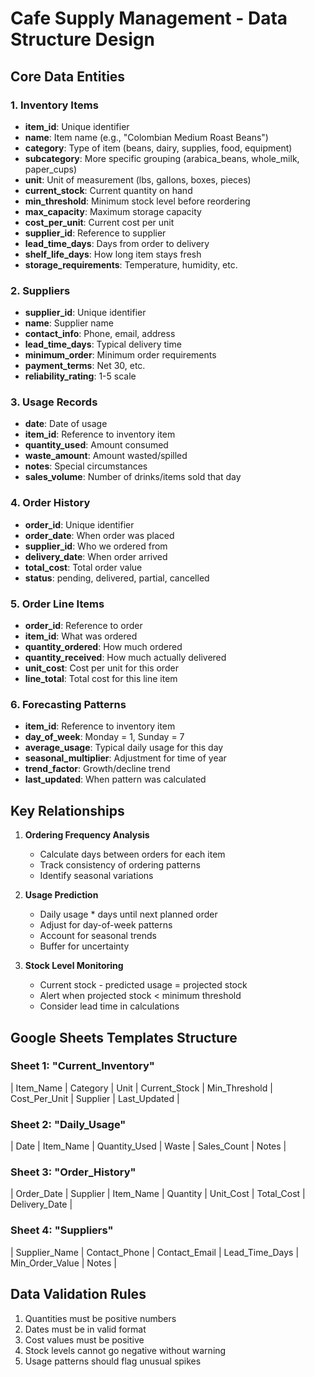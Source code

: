 # Cafe Supply Management - Data Structure Design

## Core Data Entities

### 1. Inventory Items
- **item_id**: Unique identifier
- **name**: Item name (e.g., "Colombian Medium Roast Beans")
- **category**: Type of item (beans, dairy, supplies, food, equipment)
- **subcategory**: More specific grouping (arabica_beans, whole_milk, paper_cups)
- **unit**: Unit of measurement (lbs, gallons, boxes, pieces)
- **current_stock**: Current quantity on hand
- **min_threshold**: Minimum stock level before reordering
- **max_capacity**: Maximum storage capacity
- **cost_per_unit**: Current cost per unit
- **supplier_id**: Reference to supplier
- **lead_time_days**: Days from order to delivery
- **shelf_life_days**: How long item stays fresh
- **storage_requirements**: Temperature, humidity, etc.

### 2. Suppliers
- **supplier_id**: Unique identifier
- **name**: Supplier name
- **contact_info**: Phone, email, address
- **lead_time_days**: Typical delivery time
- **minimum_order**: Minimum order requirements
- **payment_terms**: Net 30, etc.
- **reliability_rating**: 1-5 scale

### 3. Usage Records
- **date**: Date of usage
- **item_id**: Reference to inventory item
- **quantity_used**: Amount consumed
- **waste_amount**: Amount wasted/spilled
- **notes**: Special circumstances
- **sales_volume**: Number of drinks/items sold that day

### 4. Order History
- **order_id**: Unique identifier
- **order_date**: When order was placed
- **supplier_id**: Who we ordered from
- **delivery_date**: When order arrived
- **total_cost**: Total order value
- **status**: pending, delivered, partial, cancelled

### 5. Order Line Items
- **order_id**: Reference to order
- **item_id**: What was ordered
- **quantity_ordered**: How much ordered
- **quantity_received**: How much actually delivered
- **unit_cost**: Cost per unit for this order
- **line_total**: Total cost for this line item

### 6. Forecasting Patterns
- **item_id**: Reference to inventory item
- **day_of_week**: Monday = 1, Sunday = 7
- **average_usage**: Typical daily usage for this day
- **seasonal_multiplier**: Adjustment for time of year
- **trend_factor**: Growth/decline trend
- **last_updated**: When pattern was calculated

## Key Relationships

1. **Ordering Frequency Analysis**
   - Calculate days between orders for each item
   - Track consistency of ordering patterns
   - Identify seasonal variations

2. **Usage Prediction**
   - Daily usage * days until next planned order
   - Adjust for day-of-week patterns
   - Account for seasonal trends
   - Buffer for uncertainty

3. **Stock Level Monitoring**
   - Current stock - predicted usage = projected stock
   - Alert when projected stock < minimum threshold
   - Consider lead time in calculations

## Google Sheets Templates Structure

### Sheet 1: "Current_Inventory"
| Item_Name | Category | Unit | Current_Stock | Min_Threshold | Cost_Per_Unit | Supplier | Last_Updated |

### Sheet 2: "Daily_Usage"
| Date | Item_Name | Quantity_Used | Waste | Sales_Count | Notes |

### Sheet 3: "Order_History"
| Order_Date | Supplier | Item_Name | Quantity | Unit_Cost | Total_Cost | Delivery_Date |

### Sheet 4: "Suppliers"
| Supplier_Name | Contact_Phone | Contact_Email | Lead_Time_Days | Min_Order_Value | Notes |

## Data Validation Rules

1. Quantities must be positive numbers
2. Dates must be in valid format
3. Cost values must be positive
4. Stock levels cannot go negative without warning
5. Usage patterns should flag unusual spikes